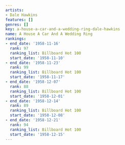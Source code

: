 ```yaml
---
artists:
- Dale Hawkins
features: []
genres: []
key: a-house-a-car-and-a-wedding-ring-dale-hawkins
name: A House A Car And A Wedding Ring
rankings:
- end_date: '1958-11-16'
  rank: 97
  ranking_list: Billboard Hot 100
  start_date: '1958-11-10'
- end_date: '1958-11-23'
  rank: 99
  ranking_list: Billboard Hot 100
  start_date: '1958-11-17'
- end_date: '1958-12-07'
  rank: 88
  ranking_list: Billboard Hot 100
  start_date: '1958-12-01'
- end_date: '1958-12-14'
  rank: 89
  ranking_list: Billboard Hot 100
  start_date: '1958-12-08'
- end_date: '1958-12-21'
  rank: 94
  ranking_list: Billboard Hot 100
  start_date: '1958-12-15'
---
```



